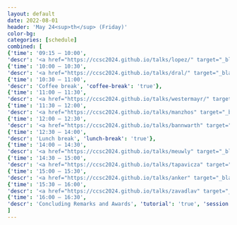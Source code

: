 ```yaml
---
layout: default
date: 2022-08-01
header: 'May 24<sup>th</sup> (Friday)'
color-bg: 
categories: [schedule]
combined: [
{'time': '09:15 – 10:00', 
'descr': '<a href="https://ccsc2024.github.io/talks/lopez/" target="_blank"> D4.01 – Steven Lopez </a>', 'keynote': 'true', 'session': 'Session 10 (Chair: G. Brandenburg)'},
{'time': '10:00 – 10:30', 
'descr': '<a href="https://ccsc2024.github.io/talks/dral/" target="_blank"> D4.02 – Pavlo Dral </a>','talk': 'true'},
{'time': '10:30 – 11:00', 
'descr': 'Coffee break', 'coffee-break': 'true'},
{'time': '11:00 – 11:30', 
'descr': '<a href="https://ccsc2024.github.io/talks/westermayr/" target="_blank"> D4.03 – Julia Westermayr </a>', 'talk': 'true', 'session': 'Session 11 (Chair: M. Todorovic)'},
{'time': '11:30 – 12:00', 
'descr': '<a href="https://ccsc2024.github.io/talks/manzhos" target="_blank"> D4.04 – Sergei Manzhos </a>', 'comms': 'true'},
{'time': '12:00 – 12:30', 
'descr': '<a href="https://ccsc2024.github.io/talks/bannwarth" target="_blank"> D4.05 – Christoph Bannwarth </a>', 'comms': 'true'},
{'time': '12:30 – 14:00', 
'descr': 'Lunch break', 'lunch-break': 'true'},
{'time': '14:00 – 14:30', 
'descr': '<a href="https://ccsc2024.github.io/talks/meuwly" target="_blank"> D4.06 – Markus Meuwly </a>', 'comms': 'true', 'session': 'Session 12 (Chair: A. von Lilienfeld)'},
{'time': '14:30 – 15:00', 
'descr': '<a href="https://ccsc2024.github.io/talks/tapavicza" target="_blank"> D4.07 – Enrico Tapavicza </a>', 'comms': 'true'},
{'time': '15:00 – 15:30', 
'descr': '<a href="https://ccsc2024.github.io/talks/anker" target="_blank"> D4.08 – Andy Sode Anker </a>', 'comms': 'true'},
{'time': '15:30 – 16:00', 
'descr': '<a href="https://ccsc2024.github.io/talks/zavadlav" target="_blank"> D4.09 – Julia Zavadlav </a>', 'comms': 'true'},
{'time': '16:00 – 16:30', 
'descr': 'Concluding Remarks and Awards', 'tutorial': 'true', 'session': 'Closing'}
]
---
```

